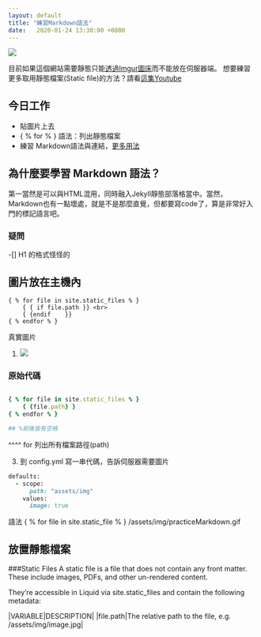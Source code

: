 ```yaml
---
layout: default
title: "練習Markdown語法"
date:   2020-01-24 13:30:00 +0800
---
```

<img src="https://imgur.com/iK6HGtt.gif">

目前如果這個網站需要靜態只能[透過Imgur圖床](https://imgur.com/iK6HGtt.gif)而不能放在伺服器端。
想要練習更多取用靜態檔案(Static file)的方法？請看[這集Youtube](https://www.youtube.com/watch?v=knWjmVlVpso&list=PLLAZ4kZ9dFpOPV5C5Ay0pHaa0RJFhcmcB&index=18)

## 今日工作
- 貼圖片上去
- { % for % } 語法：列出靜態檔案 
- 練習 Markdown語法與連結，[更多用法](/Geek-Log/markdown/)

## 為什麼要學習 Markdown 語法？
第一當然是可以與HTML混用，同時融入Jekyll靜態部落格當中。當然，Markdown也有一點壞處，就是不是那麼直覺，但都要寫code了，算是非常好入門的標記語言吧。

### 疑問
-[] H1 的格式怪怪的

## 圖片放在主機內

```
{ % for file in site.static_files % }
	{ { if file.path }} <br>
	{ {endif	}}
{ % endfor % }
```


真實圖片
 1. <img src="{ { https://peirren.github.io/Geek-Log/assets/img/practiceMarkdown.gif } }">
 

### 原始代碼
```rb

{ % for file in site.static_files % }
	{ {file.path} }
{ % endfor % }

## %前後皆有空格
```
^^^^ for  列出所有檔案路徑(path)



3. 到 config.yml 寫一串代碼，告訴伺服器需要圖片

```rb
defaults:
  - scope:
      path: "assets/img"
    values:
      image: true
```

語法
{ % for file in site.static_file % }
/assets/img/practiceMarkdown.gif

## 放置靜態檔案
###Static Files
A static file is a file that does not contain any front matter. These include images, PDFs, and other un-rendered content.

They’re accessible in Liquid via site.static_files and contain the following metadata:

|VARIABLE|DESCRIPTION|
|file.path|The relative path to the file, e.g. /assets/img/image.jpg|

